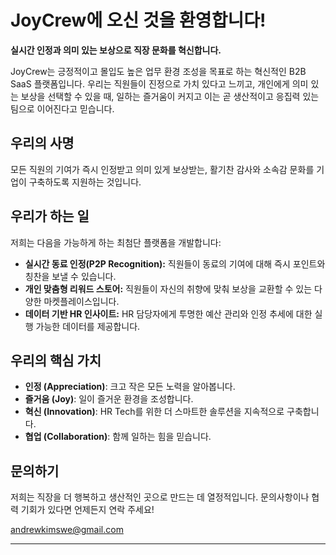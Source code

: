 # JoyCrew에 오신 것을 환영합니다!

**실시간 인정과 의미 있는 보상으로 직장 문화를 혁신합니다.**

JoyCrew는 긍정적이고 몰입도 높은 업무 환경 조성을 목표로 하는 혁신적인 B2B SaaS 플랫폼입니다. 우리는 직원들이 진정으로 가치 있다고 느끼고, 개인에게 의미 있는 보상을 선택할 수 있을 때, 일하는 즐거움이 커지고 이는 곧 생산적이고 응집력 있는 팀으로 이어진다고 믿습니다.

## 우리의 사명

모든 직원의 기여가 즉시 인정받고 의미 있게 보상받는, 활기찬 감사와 소속감 문화를 기업이 구축하도록 지원하는 것입니다.

## 우리가 하는 일

저희는 다음을 가능하게 하는 최첨단 플랫폼을 개발합니다:
* **실시간 동료 인정(P2P Recognition):** 직원들이 동료의 기여에 대해 즉시 포인트와 칭찬을 보낼 수 있습니다.
* **개인 맞춤형 리워드 스토어:** 직원들이 자신의 취향에 맞춰 보상을 교환할 수 있는 다양한 마켓플레이스입니다.
* **데이터 기반 HR 인사이트:** HR 담당자에게 투명한 예산 관리와 인정 추세에 대한 실행 가능한 데이터를 제공합니다.

## 우리의 핵심 가치

* **인정 (Appreciation)**: 크고 작은 모든 노력을 알아봅니다.
* **즐거움 (Joy)**: 일이 즐거운 환경을 조성합니다.
* **혁신 (Innovation)**: HR Tech를 위한 더 스마트한 솔루션을 지속적으로 구축합니다.
* **협업 (Collaboration)**: 함께 일하는 힘을 믿습니다.

## 문의하기

저희는 직장을 더 행복하고 생산적인 곳으로 만드는 데 열정적입니다. 문의사항이나 협력 기회가 있다면 언제든지 연락 주세요!

andrewkimswe@gmail.com

---
